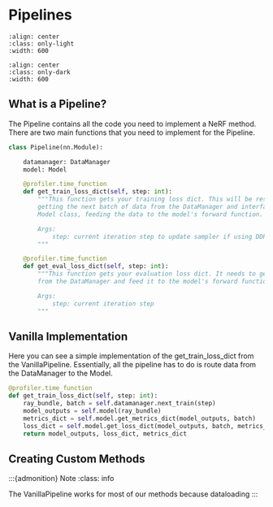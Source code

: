 # Pipelines

```{image} imgs/pipeline_pipeline-light.png
:align: center
:class: only-light
:width: 600
```

```{image} imgs/pipeline_pipeline-dark.png
:align: center
:class: only-dark
:width: 600
```

## What is a Pipeline?

The Pipeline contains all the code you need to implement a NeRF method. There are two main functions that you need to implement for the Pipeline.

```python
class Pipeline(nn.Module):

    datamanager: DataManager
    model: Model

    @profiler.time_function
    def get_train_loss_dict(self, step: int):
        """This function gets your training loss dict. This will be responsible for
        getting the next batch of data from the DataManager and interfacing with the
        Model class, feeding the data to the model's forward function.

        Args:
            step: current iteration step to update sampler if using DDP (distributed)
        """

    @profiler.time_function
    def get_eval_loss_dict(self, step: int):
        """This function gets your evaluation loss dict. It needs to get the data
        from the DataManager and feed it to the model's forward function

        Args:
            step: current iteration step
        """
```

## Vanilla Implementation

Here you can see a simple implementation of the get_train_loss_dict from the VanillaPipeline. Essentially, all the pipeline has to do is route data from the DataManager to the Model.

```python
@profiler.time_function
def get_train_loss_dict(self, step: int):
    ray_bundle, batch = self.datamanager.next_train(step)
    model_outputs = self.model(ray_bundle)
    metrics_dict = self.model.get_metrics_dict(model_outputs, batch)
    loss_dict = self.model.get_loss_dict(model_outputs, batch, metrics_dict)
    return model_outputs, loss_dict, metrics_dict
```

## Creating Custom Methods

:::{admonition} Note
:class: info

The VanillaPipeline works for most of our methods because dataloading
:::
